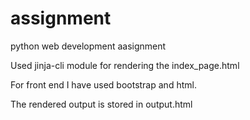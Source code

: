 # assignment
python web development aasignment

Used jinja-cli module for rendering the index_page.html

For front end I have used bootstrap and html.

The rendered output is stored in output.html 
